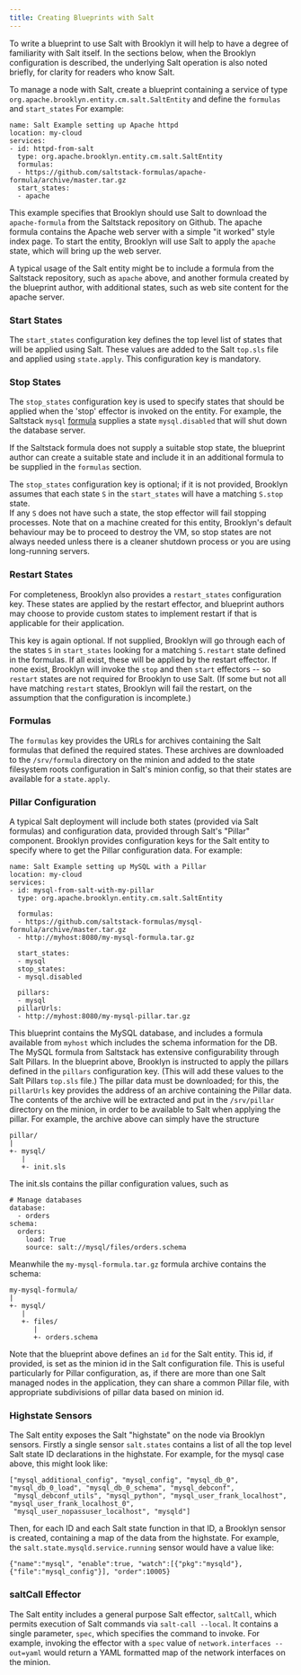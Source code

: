 ```yaml
---
title: Creating Blueprints with Salt
---
```


To write a blueprint to use Salt with Brooklyn it will help to have a degree of familiarity with Salt itself. In the 
sections below, when the Brooklyn configuration is described, the underlying Salt operation is also noted briefly, for 
clarity for readers who know Salt.

To manage a node with Salt, create a blueprint containing a service of type `org.apache.brooklyn.entity.cm.salt.SaltEntity`
and define the `formulas` and `start_states` 
For example:

    name: Salt Example setting up Apache httpd
    location: my-cloud
    services:
    - id: httpd-from-salt
      type: org.apache.brooklyn.entity.cm.salt.SaltEntity
      formulas:
      - https://github.com/saltstack-formulas/apache-formula/archive/master.tar.gz
      start_states:
      - apache
    
This example specifies that Brooklyn should use Salt to download the `apache-formula` from the Saltstack repository on
Github. The apache formula contains the Apache web server with a simple "it worked" style index page. To start the 
entity, Brooklyn will use Salt to apply the `apache` state, which will bring up the web server.

A typical usage of the Salt entity might be to include a formula from the Saltstack repository, such as `apache` above,
and another formula created by the blueprint author, with additional states, such as web site content for the apache 
server.

### Start States

The `start_states` configuration key defines the top level list of states that will be applied using Salt.  These values
are added to the Salt `top.sls` file and applied using `state.apply`.  This configuration key is mandatory.

### Stop States

The `stop_states` configuration key is used to specify states that should be applied when the 'stop' effector
is invoked on the entity.  For example, the Saltstack `mysql` [formula](https://github.com/saltstack-formulas/mysql-formula)
supplies a state `mysql.disabled` that will shut down the database server.

If the Saltstack formula does not supply a suitable stop state, the blueprint author can create a suitable state and
include it in an additional formula to be supplied in the `formulas` section. 

The `stop_states` configuration key is optional; 
if it is not provided, Brooklyn assumes that each state `S` in the `start_states` will have a matching `S.stop` state.  
If any `S` does not have such a state, the stop effector will fail stopping processes.
Note that on a machine created for this entity, Brooklyn's default behaviour may be to proceed to destroy the VM,
so stop states are not always needed unless there is a cleaner shutdown process or you are using long-running servers.


### Restart States

For completeness, Brooklyn also provides a `restart_states` configuration key. These states are applied by the restart
effector, and blueprint authors may choose to provide custom states to implement restart if that is applicable for their
application. 

This key is again optional.
If not supplied, Brooklyn will go through each of the states `S` in `start_states` 
looking for a matching `S.restart` state defined in the formulas.
If all exist, these will be applied by the restart effector. 
If none exist, Brooklyn will invoke the `stop` and then `start` effectors -- 
so `restart` states are not required for Brooklyn to use Salt.
(If some but not all have matching `restart` states, 
Brooklyn will fail the restart, on the assumption that the configuration is incomplete.)   

### Formulas

The `formulas` key provides the URLs for archives containing the Salt formulas that defined the required states. These
archives are downloaded to the `/srv/formula` directory on the minion and added to the state filesystem roots 
configuration in Salt's minion config, so that their states are available for a `state.apply`.

### Pillar Configuration

A typical Salt deployment will include both states (provided via Salt formulas) and configuration data, provided through 
Salt's "Pillar" component.  Brooklyn provides configuration keys for the Salt entity to specify where to get the Pillar
configuration data.  For example:

    name: Salt Example setting up MySQL with a Pillar
    location: my-cloud
    services:
    - id: mysql-from-salt-with-my-pillar
      type: org.apache.brooklyn.entity.cm.salt.SaltEntity
    
      formulas:
      - https://github.com/saltstack-formulas/mysql-formula/archive/master.tar.gz
      - http://myhost:8080/my-mysql-formula.tar.gz
    
      start_states:
      - mysql
      stop_states: 
      - mysql.disabled
    
      pillars: 
      - mysql
      pillarUrls:
      - http://myhost:8080/my-mysql-pillar.tar.gz


This blueprint contains the MySQL database, and includes a formula available from `myhost` which includes the schema
information for the DB. The MySQL formula from Saltstack has extensive configurability through Salt Pillars. In the 
blueprint above, Brooklyn is instructed to apply the pillars defined in the `pillars` configuration key.  (This will 
add these values to the Salt Pillars `top.sls` file.)  The pillar data must be downloaded; for this, the `pillarUrls` key
provides the address of an archive containing the Pillar data.  The contents of the archive will be extracted and put
in the `/srv/pillar` directory on the minion, in order to be available to Salt when applying the pillar. For example,
the archive above can simply have the structure

    pillar/
    |
    +- mysql/
       |
       +- init.sls

The init.sls contains the pillar configuration values, such as 

    # Manage databases
    database:
      - orders
    schema:
      orders:
        load: True
        source: salt://mysql/files/orders.schema

Meanwhile the `my-mysql-formula.tar.gz` formula archive contains the schema:

    my-mysql-formula/
    |
    +- mysql/
       |
       +- files/
          |
          +- orders.schema

Note that the blueprint above defines an `id` for the Salt entity.  This id, if provided, is set as the minion id in
the Salt configuration file.  This is useful particularly for Pillar configuration, as, if there are more than one 
Salt managed nodes in the application, they can share a common Pillar file, with appropriate subdivisions of pillar 
data based on minion id.

### Highstate Sensors

The Salt entity exposes the Salt "highstate" on the node via Brooklyn sensors.  Firstly a single sensor `salt.states` 
contains a list of all the top level Salt state ID declarations in the highstate.  For example, for the mysql case 
above, this might look like:

    ["mysql_additional_config", "mysql_config", "mysql_db_0", "mysql_db_0_load", "mysql_db_0_schema", "mysql_debconf",
     "mysql_debconf_utils", "mysql_python", "mysql_user_frank_localhost", "mysql_user_frank_localhost_0", 
     "mysql_user_nopassuser_localhost", "mysqld"]

Then, for each ID and each Salt state function in that ID, a Brooklyn sensor is created, containing a map of the data
from the highstate.  For example, the `salt.state.mysqld.service.running` sensor would have a value like:

    {"name":"mysql", "enable":true, "watch":[{"pkg":"mysqld"}, {"file":"mysql_config"}], "order":10005}


### saltCall Effector

The Salt entity includes a general purpose Salt effector, `saltCall`, which permits execution of Salt commands via
`salt-call --local`.  It contains a single parameter, `spec`, which specifies the command to invoke.  For example, 
invoking the effector with a `spec` value of `network.interfaces --out=yaml` would return a YAML formatted map of the 
network interfaces on the minion.

